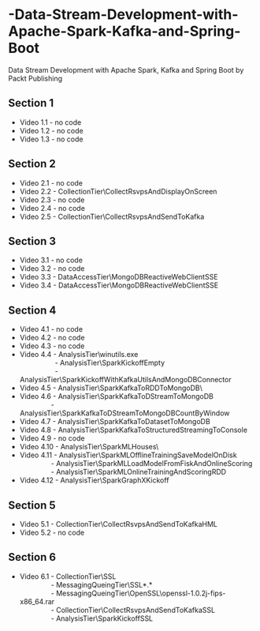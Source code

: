 # -Data-Stream-Development-with-Apache-Spark-Kafka-and-Spring-Boot
 Data Stream Development with Apache Spark, Kafka and Spring Boot by Packt Publishing

Section 1
---------
   - Video 1.1  - no code
   - Video 1.2  - no code
   - Video 1.3  - no code

Section 2
---------
   - Video 2.1  - no code
   - Video 2.2  - CollectionTier\CollectRsvpsAndDisplayOnScreen
   - Video 2.3  - no code   
   - Video 2.4    - no code
   - Video 2.5  - CollectionTier\CollectRsvpsAndSendToKafka  

Section 3
---------
   - Video 3.1  - no code
   - Video 3.2  - no code
   - Video 3.3  - DataAccessTier\MongoDBReactiveWebClientSSE
   - Video 3.4  - DataAccessTier\MongoDBReactiveWebClientSSE

Section 4
---------
   - Video 4.1  - no code
   - Video 4.2  - no code
   - Video 4.3  - no code
   - Video 4.4  - AnalysisTier\winutils.exe\
&nbsp;&nbsp;&nbsp;&nbsp;&nbsp;&nbsp;&nbsp;&nbsp;&nbsp;&nbsp;&nbsp;&nbsp;&nbsp;&nbsp;&nbsp;&nbsp;&nbsp;&nbsp;- AnalysisTier\SparkKickoffEmpty\
&nbsp;&nbsp;&nbsp;&nbsp;&nbsp;&nbsp;&nbsp;&nbsp;&nbsp;&nbsp;&nbsp;&nbsp;&nbsp;&nbsp;&nbsp;&nbsp;&nbsp;&nbsp;- AnalysisTier\SparkKickoffWithKafkaUtilsAndMongoDBConnector
   - Video 4.5  - AnalysisTier\SparkKafkaToRDDToMongoDB\
   - Video 4.6  - AnalysisTier\SparkKafkaToDStreamToMongoDB\
&nbsp;&nbsp;&nbsp;&nbsp;&nbsp;&nbsp;&nbsp;&nbsp;&nbsp;&nbsp;&nbsp;&nbsp;&nbsp;&nbsp;&nbsp;&nbsp;- AnalysisTier\SparkKafkaToDStreamToMongoDBCountByWindow
   - Video 4.7  - AnalysisTier\SparkKafkaToDatasetToMongoDB
   - Video 4.8  - AnalysisTier\SparkKafkaToStructuredStreamingToConsole
   - Video 4.9  - no code
   - Video 4.10 - AnalysisTier\SparkMLHouses\
   - Video 4.11 - AnalysisTier\SparkMLOfflineTrainingSaveModelOnDisk\
&nbsp;&nbsp;&nbsp;&nbsp;&nbsp;&nbsp;&nbsp;&nbsp;&nbsp;&nbsp;&nbsp;&nbsp;&nbsp;&nbsp;&nbsp;&nbsp;- AnalysisTier\SparkMLLoadModelFromFiskAndOnlineScoring\
&nbsp;&nbsp;&nbsp;&nbsp;&nbsp;&nbsp;&nbsp;&nbsp;&nbsp;&nbsp;&nbsp;&nbsp;&nbsp;&nbsp;&nbsp;&nbsp;- AnalysisTier\SparkMLOnlineTrainingAndScoringRDD
   - Video 4.12 - AnalysisTier\SparkGraphXKickoff

Section 5
---------
   - Video 5.1 - CollectionTier\CollectRsvpsAndSendToKafkaHML
   - Video 5.2 - no code

Section 6
---------
   - Video 6.1 - CollectionTier\SSL\
&nbsp;&nbsp;&nbsp;&nbsp;&nbsp;&nbsp;&nbsp;&nbsp;&nbsp;&nbsp;&nbsp;&nbsp;&nbsp;&nbsp;&nbsp;&nbsp;- MessagingQueingTier\SSL\*.*\
&nbsp;&nbsp;&nbsp;&nbsp;&nbsp;&nbsp;&nbsp;&nbsp;&nbsp;&nbsp;&nbsp;&nbsp;&nbsp;&nbsp;&nbsp;&nbsp;- MessagingQueingTier\OpenSSL\openssl-1.0.2j-fips-x86_64.rar\
&nbsp;&nbsp;&nbsp;&nbsp;&nbsp;&nbsp;&nbsp;&nbsp;&nbsp;&nbsp;&nbsp;&nbsp;&nbsp;&nbsp;&nbsp;&nbsp;- CollectionTier\CollectRsvpsAndSendToKafkaSSL\
&nbsp;&nbsp;&nbsp;&nbsp;&nbsp;&nbsp;&nbsp;&nbsp;&nbsp;&nbsp;&nbsp;&nbsp;&nbsp;&nbsp;&nbsp;&nbsp;- AnalysisTier\SparkKickoffSSL
